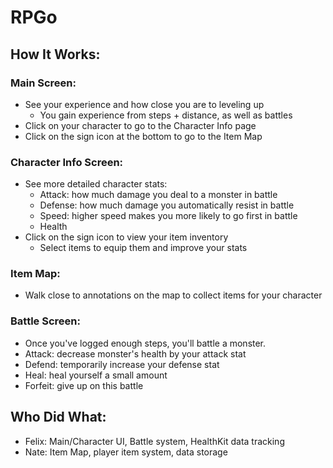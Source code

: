 # RPGo

## How It Works:
### Main Screen:
 - See your experience and how close you are to leveling up
     - You gain experience from steps + distance, as well as battles
 - Click on your character to go to the Character Info page
 - Click on the sign icon at the bottom to go to the Item Map

### Character Info Screen:
 - See more detailed character stats: 
     - Attack: how much damage you deal to a monster in battle
     - Defense: how much damage you automatically resist in battle
     - Speed: higher speed makes you more likely to go first in battle
     - Health
 - Click on the sign icon to view your item inventory
     - Select items to equip them and improve your stats
### Item Map:
  - Walk close to annotations on the map to collect items for your character

### Battle Screen:
  - Once you've logged enough steps, you'll battle a monster.
  - Attack: decrease monster's health by your attack stat
  - Defend: temporarily increase your defense stat
  - Heal: heal yourself a small amount
  - Forfeit: give up on this battle

## Who Did What:
   - Felix: Main/Character UI, Battle system, HealthKit data tracking
   - Nate: Item Map, player item system, data storage
